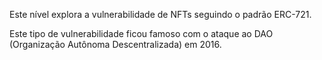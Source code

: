 Este nível explora a vulnerabilidade de NFTs seguindo o padrão ERC-721.


Este tipo de vulnerabilidade ficou famoso com o ataque ao DAO (Organização Autônoma Descentralizada) em 2016.
